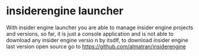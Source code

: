 # insiderengine launcher
With insider engine launcher you are able to manage insider engine projects and versions, so far, it is just a console application and is not able to download any insider engine versio n by itsdlf, to download insider engine last version open source go to https://github.com/almatran/insiderengine
